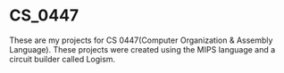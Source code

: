 # CS_0447

These are my projects for CS 0447(Computer Organization & Assembly Language). These projects were created using the MIPS language and a circuit builder called Logism.
